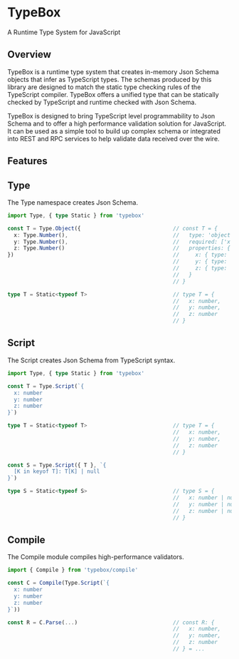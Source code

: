 # TypeBox

A Runtime Type System for JavaScript

## Overview

TypeBox is a runtime type system that creates in-memory Json Schema objects that infer as TypeScript types. The schemas produced by this library are designed to match the static type checking rules of the TypeScript compiler. TypeBox offers a unified type that can be statically checked by TypeScript and runtime checked with Json Schema.

TypeBox is designed to bring TypeScript level programmability to Json Schema and to offer a high performance validation solution for JavaScript. It can be used as a simple tool to build up complex schema or integrated into REST and RPC services to help validate data received over the wire.

## Features

## Type

The Type namespace creates Json Schema.

```typescript
import Type, { type Static } from 'typebox'

const T = Type.Object({                             // const T = {
  x: Type.Number(),                                 //   type: 'object',
  y: Type.Number(),                                 //   required: ['x', 'y', 'z'],
  z: Type.Number()                                  //   properties: {
})                                                  //     x: { type: 'number' },
                                                    //     y: { type: 'number' },
                                                    //     z: { type: 'number' }
                                                    //   }
                                                    // }

type T = Static<typeof T>                           // type T = {
                                                    //   x: number,
                                                    //   y: number,
                                                    //   z: number
                                                    // }
```

## Script

The Script creates Json Schema from TypeScript syntax.

```typescript
import Type, { type Static } from 'typebox'

const T = Type.Script(`{
  x: number
  y: number
  z: number
}`)

type T = Static<typeof T>                           // type T = {
                                                    //   x: number,
                                                    //   y: number,
                                                    //   z: number
                                                    // }

const S = Type.Script({ T }, `{
  [K in keyof T]: T[K] | null
}`)

type S = Static<typeof S>                           // type S = {
                                                    //   x: number | null,
                                                    //   y: number | null,
                                                    //   z: number | null
                                                    // }
```

## Compile

The Compile module compiles high-performance validators.

```typescript
import { Compile } from 'typebox/compile'

const C = Compile(Type.Script(`{
  x: number
  y: number
  z: number
}`))

const R = C.Parse(...)                              // const R: {
                                                    //   x: number,
                                                    //   y: number,
                                                    //   z: number
                                                    // } = ...
```